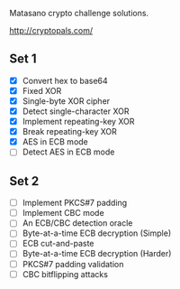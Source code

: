Matasano crypto challenge solutions.

http://cryptopals.com/

## Set 1

  - [X] Convert hex to base64
  - [X] Fixed XOR
  - [X] Single-byte XOR cipher
  - [X] Detect single-character XOR
  - [X] Implement repeating-key XOR
  - [X] Break repeating-key XOR
  - [X] AES in ECB mode
  - [ ] Detect AES in ECB mode

## Set 2

  - [ ] Implement PKCS#7 padding
  - [ ] Implement CBC mode
  - [ ] An ECB/CBC detection oracle
  - [ ] Byte-at-a-time ECB decryption (Simple)
  - [ ] ECB cut-and-paste
  - [ ] Byte-at-a-time ECB decryption (Harder)
  - [ ] PKCS#7 padding validation
  - [ ] CBC bitflipping attacks
